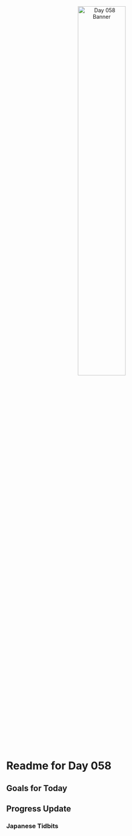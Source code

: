 <div align="center">
 <img src="../../Images/image_058.jpg" alt="Day 058 Banner" width="50%">
</div>

# Readme for Day 058

## Goals for Today

## Progress Update

### Japanese Tidbits

